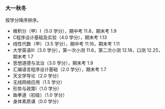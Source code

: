 ### 大一秋冬

按学分降序排序。

- 微积分（甲）Ⅰ（5.0 学分），期中考 11.8，期末考 1.9
- C程序设计基础及实验（4.0 学分），期末考 1.13
- 线性代数（甲）（3.5 学分），期中考 11.16，期末考 1.11
- 大学英语Ⅲ（3.0 学分），第一次小测 11.6，第二次小测 12.18，口测 12.25，期末考 1.7
- 思想道德与法治（3.0 学分），期末考 1.9
- 汇编语言程序设计基础（2.0 学分），期末考 1.7
- 天文学导论（2.0 学分）
- 无线网络应用（1.5 学分）
- 形势与政策Ⅰ（1.0 学分）
- 跆拳道（初级）（1.0 学分）
- 身体素质课（0.0 学分）